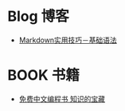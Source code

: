 # Blog 博客
- [Markdown实用技巧－基础语法](http://www.gcssloop.com/markdown/markdown-grammar)


# BOOK 书籍
- [免费中文编程书 知识的宝藏](https://github.com/justjavac/free-programming-books-zh_CN)